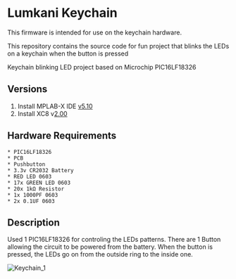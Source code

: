 # **Lumkani Keychain**

This firmware is intended for use on the keychain hardware.

This repository contains the source code for fun project that blinks the LEDs on a keychain when the button is pressed

Keychain blinking LED project based on Microchip PIC16LF18326

## **Versions**

1. Install MPLAB-X IDE [v5.10](https://www.microchip.com/mplab/mplab-x-ide)
2. Install XC8 v[2.00](https://www.microchip.com/mplab/compilers)

## **Hardware Requirements**

    * PIC16LF18326 
    * PCB
	* Pushbutton
    * 3.3v CR2032 Battery
    * RED LED 0603
    * 17x GREEN LED 0603
    * 20x 1kΩ Resistor
	* 1x 1000PF 0603
	* 2x 0.1UF 0603
	
	
## **Description**

Used 1 PIC16LF18326 for controling the LEDs patterns. There are 1 Button allowing the circuit to be powered from the battery. 
When the button is pressed, the LEDs go on from the outside ring to the inside one.

![Keychain_1](https://github.com/Lumkani/Lumkani_Keychain/blob/master/Lumkani_Keychain_Images/Keychain_1.gif)
